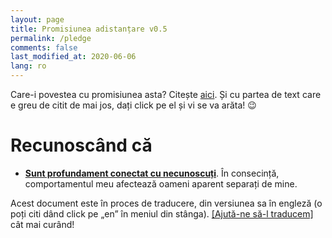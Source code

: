 ```yaml
---
layout: page
title: Promisiunea adistanțare v0.5
permalink: /pledge
comments: false
last_modified_at: 2020-06-06
lang: ro
---
```


<span class="small mark">Care-i povestea cu promisiunea asta? Citește [aici]({{site.baseurl}}/about). Și cu partea de text care e greu de citit de mai jos, dați click pe el și vi se va arăta! 😉️</span>

# Recunoscând că


*   [**Sunt profundament conectat cu necunoscuți**](https://youtu.be/X0mHf3oSUdU). În consecință, comportamentul meu afectează oameni aparent separați de mine.

<span class="mark">Acest document este în proces de traducere, din versiunea sa în engleză (o poți citi dând click pe „en” în meniul din stânga). <a class="btn btn-primary" href="https://github.com/evolverine/undistance/issues/1">[Ajută-ne să-l traducem]</a> cât mai curând!</span>